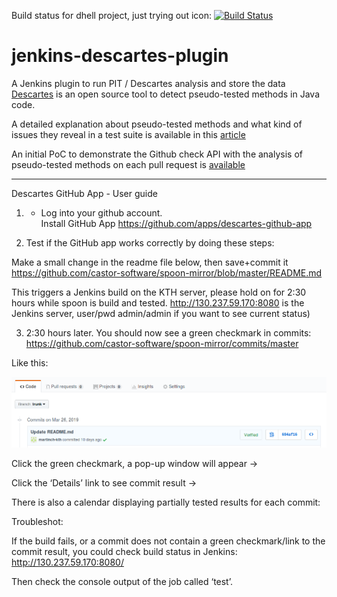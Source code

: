 
Build status for dhell project, just trying out icon:
[![Build Status](http://130.237.59.170:8080/buildStatus/icon?job=test)](http://130.237.59.170:8080/job/test)

# jenkins-descartes-plugin
A Jenkins plugin to run PIT / Descartes analysis and store the data 
[Descartes](https://github.com/STAMP-project/pitest-descartes) is an open source tool to detect pseudo-tested methods in Java code.

A detailed explanation about pseudo-tested methods and what kind of
issues they reveal in a test suite is available in this [article](https://softwarediversity.eu/beaune.pdf)

An initial PoC to demonstrate the Github check API with the analysis of pseudo-tested methods on each pull request is [available](https://github.com/STAMP-project/descartes-github-app)

---------------------------

Descartes GitHub App - User guide

1)  -   Log into your github account.    
Install GitHub App https://github.com/apps/descartes-github-app

2) Test if the GitHub app works correctly by doing these steps:

Make a small change in the readme file below, then save+commit it 
https://github.com/castor-software/spoon-mirror/blob/master/README.md

This triggers a Jenkins build on the KTH server, please hold on for 2:30 hours while spoon is build and tested. http://130.237.59.170:8080 is the Jenkins server, user/pwd admin/admin if you want to see current status)

3) 2:30 hours later. You should now see a green checkmark in commits:
https://github.com/castor-software/spoon-mirror/commits/master

Like this:

![git/git image](doc/1.png)


Click the green checkmark, a pop-up window will appear ->

Click the ‘Details’ link to see commit result ->



There is also a calendar displaying partially tested results for each commit:


Troubleshot:

If the build fails, or a commit does not contain a green checkmark/link to the commit result, you could check build status in Jenkins: http://130.237.59.170:8080/  

Then check the console output of the job called ‘test’.


